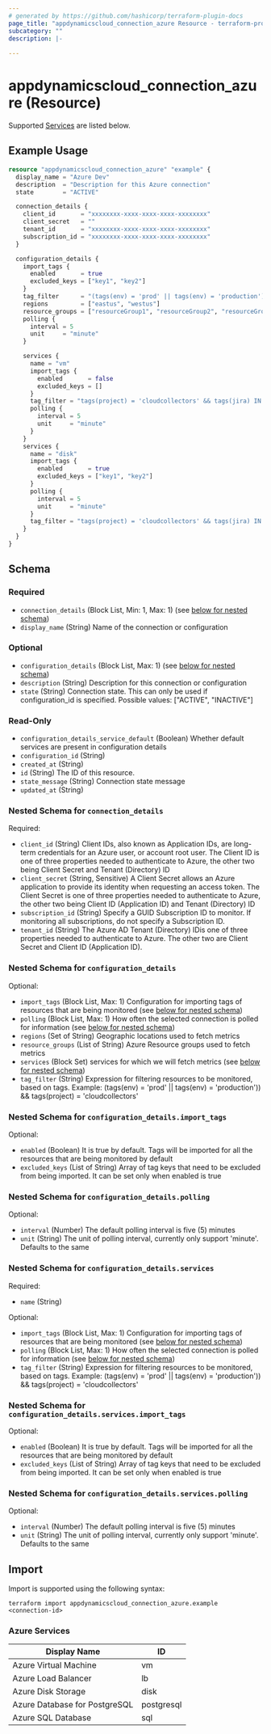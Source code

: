 ```yaml
---
# generated by https://github.com/hashicorp/terraform-plugin-docs
page_title: "appdynamicscloud_connection_azure Resource - terraform-provider-appdynamicscloud"
subcategory: ""
description: |-
  
---
```


# appdynamicscloud_connection_azure (Resource)

Supported [Services](#table--services) are listed below.

## Example Usage

```terraform
resource "appdynamicscloud_connection_azure" "example" {
  display_name = "Azure Dev"
  description  = "Description for this Azure connection"
  state        = "ACTIVE"

  connection_details {
    client_id       = "xxxxxxxx-xxxx-xxxx-xxxx-xxxxxxxx"
    client_secret   = ""
    tenant_id       = "xxxxxxxx-xxxx-xxxx-xxxx-xxxxxxxx"
    subscription_id = "xxxxxxxx-xxxx-xxxx-xxxx-xxxxxxxx"
  }

  configuration_details {
    import_tags {
      enabled       = true
      excluded_keys = ["key1", "key2"]
    }
    tag_filter      = "(tags(env) = 'prod' || tags(env) = 'production')) && tags(project) = 'cloudcollectors'"
    regions         = ["eastus", "westus"]
    resource_groups = ["resourceGroup1", "resourceGroup2", "resourceGroup3"]
    polling {
      interval = 5
      unit     = "minute"
    }

    services {
      name = "vm"
      import_tags {
        enabled       = false
        excluded_keys = []
      }
      tag_filter = "tags(project) = 'cloudcollectors' && tags(jira) IN ['XTNSBL','ACE'] && !(tags(region) IN ['US','IN']) && HAS tags(monitorEnabled) && !(HAS tags(restrictedUse)"
      polling {
        interval = 5
        unit     = "minute"
      }
    }
    services {
      name = "disk"
      import_tags {
        enabled       = true
        excluded_keys = ["key1", "key2"]
      }
      polling {
        interval = 5
        unit     = "minute"
      }
      tag_filter = "tags(project) = 'cloudcollectors' && tags(jira) IN ['XTNSBL','ACE'] && !(tags(region) IN ['US','IN']) && HAS tags(monitorEnabled) && !(HAS tags(restrictedUse)"
    }
  }
}
```

<!-- schema generated by tfplugindocs -->
## Schema

### Required

- `connection_details` (Block List, Min: 1, Max: 1) (see [below for nested schema](#nestedblock--connection_details))
- `display_name` (String) Name of the connection or configuration

### Optional

- `configuration_details` (Block List, Max: 1) (see [below for nested schema](#nestedblock--configuration_details))
- `description` (String) Description for this connection or configuration
- `state` (String) Connection state. This can only be used if configuration_id is specified. Possible values: ["ACTIVE", "INACTIVE"]

### Read-Only

- `configuration_details_service_default` (Boolean) Whether default services are present in configuration details
- `configuration_id` (String)
- `created_at` (String)
- `id` (String) The ID of this resource.
- `state_message` (String) Connection state message
- `updated_at` (String)

<a id="nestedblock--connection_details"></a>
### Nested Schema for `connection_details`

Required:

- `client_id` (String) Client IDs, also known as Application IDs, are long-term credentials for an Azure user, or account root user. The Client ID is one of three properties needed to authenticate to Azure, the other two being Client Secret and Tenant (Directory) ID
- `client_secret` (String, Sensitive) A Client Secret allows an Azure application to provide its identity when requesting an access token. The Client Secret is one of three properties needed to authenticate to Azure, the other two being Client ID (Application ID) and Tenant (Directory) ID
- `subscription_id` (String) Specify a GUID Subscription ID to monitor. If monitoring all subscriptions, do not specify a Subscription ID.
- `tenant_id` (String) The Azure AD Tenant (Directory) IDis one of three properties needed to authenticate to Azure. The other two are Client Secret and Client ID (Application ID).


<a id="nestedblock--configuration_details"></a>
### Nested Schema for `configuration_details`

Optional:

- `import_tags` (Block List, Max: 1) Configuration for importing tags of resources that are being monitored (see [below for nested schema](#nestedblock--configuration_details--import_tags))
- `polling` (Block List, Max: 1) How often the selected connection is polled for information (see [below for nested schema](#nestedblock--configuration_details--polling))
- `regions` (Set of String) Geographic locations used to fetch metrics
- `resource_groups` (List of String) Azure Resource groups used to fetch metrics
- `services` (Block Set) services for which we will fetch metrics (see [below for nested schema](#nestedblock--configuration_details--services))
- `tag_filter` (String) Expression for filtering resources to be monitored, based on tags. Example: (tags(env) = 'prod' || tags(env) = 'production')) && tags(project) = 'cloudcollectors'

<a id="nestedblock--configuration_details--import_tags"></a>
### Nested Schema for `configuration_details.import_tags`

Optional:

- `enabled` (Boolean) It is true by default. Tags will be imported for all the resources that are being monitored by default
- `excluded_keys` (List of String) Array of tag keys that need to be excluded from being imported. It can be set only when enabled is true


<a id="nestedblock--configuration_details--polling"></a>
### Nested Schema for `configuration_details.polling`

Optional:

- `interval` (Number) The default polling interval is five (5) minutes
- `unit` (String) The unit of polling interval, currently only support 'minute'. Defaults to the same


<a id="nestedblock--configuration_details--services"></a>
### Nested Schema for `configuration_details.services`

Required:

- `name` (String)

Optional:

- `import_tags` (Block List, Max: 1) Configuration for importing tags of resources that are being monitored (see [below for nested schema](#nestedblock--configuration_details--services--import_tags))
- `polling` (Block List, Max: 1) How often the selected connection is polled for information (see [below for nested schema](#nestedblock--configuration_details--services--polling))
- `tag_filter` (String) Expression for filtering resources to be monitored, based on tags. Example: (tags(env) = 'prod' || tags(env) = 'production')) && tags(project) = 'cloudcollectors'

<a id="nestedblock--configuration_details--services--import_tags"></a>
### Nested Schema for `configuration_details.services.import_tags`

Optional:

- `enabled` (Boolean) It is true by default. Tags will be imported for all the resources that are being monitored by default
- `excluded_keys` (List of String) Array of tag keys that need to be excluded from being imported. It can be set only when enabled is true


<a id="nestedblock--configuration_details--services--polling"></a>
### Nested Schema for `configuration_details.services.polling`

Optional:

- `interval` (Number) The default polling interval is five (5) minutes
- `unit` (String) The unit of polling interval, currently only support 'minute'. Defaults to the same

## Import

Import is supported using the following syntax:

```shell
terraform import appdynamicscloud_connection_azure.example <connection-id>
```


<a id="table--services"></a>
### Azure Services
| Display Name                 | ID         |
|------------------------------|------------|
| Azure Virtual Machine        | vm         |
| Azure Load Balancer          | lb         |
| Azure Disk Storage           | disk       |
| Azure Database for PostgreSQL| postgresql |
| Azure SQL Database  | sql |